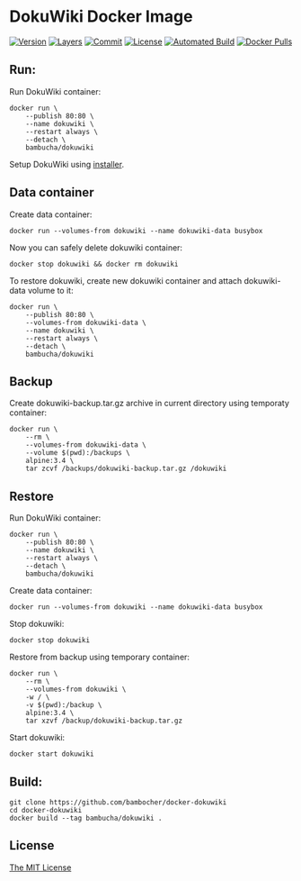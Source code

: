 # DokuWiki Docker Image

[![Version](https://images.microbadger.com/badges/version/bambucha/dokuwiki.svg)](https://microbadger.com/images/bambucha/dokuwiki) [![Layers](https://images.microbadger.com/badges/image/bambucha/dokuwiki.svg)](https://microbadger.com/images/bambucha/dokuwiki/) [![Commit](https://images.microbadger.com/badges/commit/bambucha/dokuwiki.svg)](https://microbadger.com/images/bambucha/dokuwiki) [![License](https://images.microbadger.com/badges/license/bambucha/dokuwiki.svg)](https://microbadger.com/images/bambucha/dokuwiki) [![Automated Build](https://img.shields.io/docker/automated/bambucha/docker-dokuwiki.svg)](https://registry.hub.docker.com/u/bambucha/dokuwiki/) [![Docker Pulls](https://img.shields.io/docker/pulls/bambucha/dokuwiki.svg)](https://registry.hub.docker.com/u/bambucha/dokuwiki/)

## Run:

Run DokuWiki container:

```shell
docker run \
    --publish 80:80 \
    --name dokuwiki \
    --restart always \
    --detach \
    bambucha/dokuwiki
```

Setup DokuWiki using [installer](http://localhost/install.php).

## Data container

Create data container:

```shell
docker run --volumes-from dokuwiki --name dokuwiki-data busybox
```

Now you can safely delete dokuwiki container:

```shell
docker stop dokuwiki && docker rm dokuwiki
```

To restore dokuwiki, create new dokuwiki container and attach dokuwiki-data volume to it:

```shell
docker run \
    --publish 80:80 \
    --volumes-from dokuwiki-data \
    --name dokuwiki \
    --restart always \
    --detach \
    bambucha/dokuwiki
```

## Backup

Create dokuwiki-backup.tar.gz archive in current directory using temporaty container:

```shell
docker run \
    --rm \
    --volumes-from dokuwiki-data \
    --volume $(pwd):/backups \
    alpine:3.4 \
    tar zcvf /backups/dokuwiki-backup.tar.gz /dokuwiki
```

## Restore

Run DokuWiki container:

```shell
docker run \
    --publish 80:80 \
    --name dokuwiki \
    --restart always \
    --detach \
    bambucha/dokuwiki
```

Create data container:

```shell
docker run --volumes-from dokuwiki --name dokuwiki-data busybox
```

Stop dokuwiki:

```shell
docker stop dokuwiki
```

Restore from backup using temporary container:

```shell
docker run \
    --rm \
    --volumes-from dokuwiki \
    -w / \
    -v $(pwd):/backup \
    alpine:3.4 \
    tar xzvf /backup/dokuwiki-backup.tar.gz
```

Start dokuwiki:

```shell
docker start dokuwiki
```

## Build:

```shell
git clone https://github.com/bambocher/docker-dokuwiki
cd docker-dokuwiki
docker build --tag bambucha/dokuwiki .
```

## License

[The MIT License](LICENSE)
